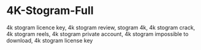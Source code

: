 # 4K-Stogram-Full
4k stogram licence key, 4k stogram review, stogram 4k, 4k stogram crack, 4k stogram reels, 4k stogram private account, 4k stogram impossible to download, 4k stogram license key
